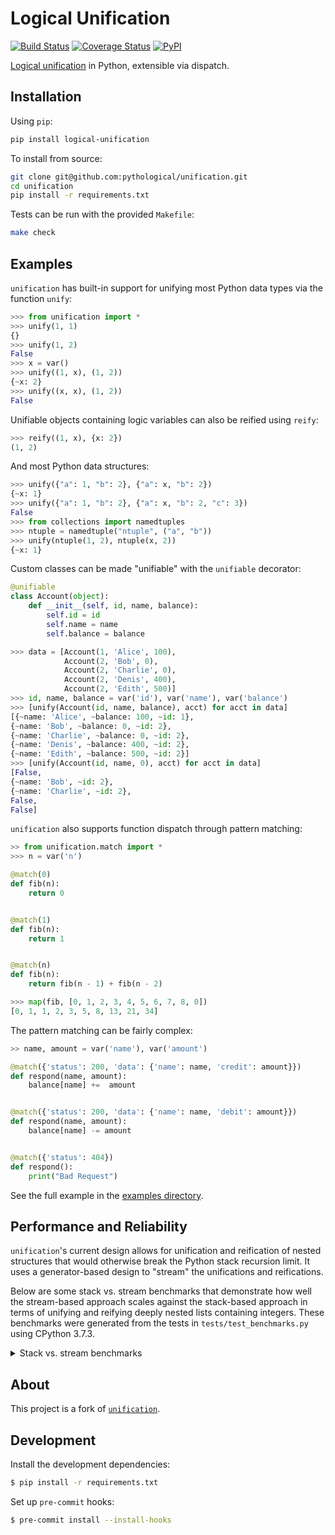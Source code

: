 # Logical Unification

[![Build Status](https://travis-ci.org/pythological/unification.svg?branch=main)](https://travis-ci.org/pythological/unification) [![Coverage Status](https://coveralls.io/repos/github/pythological/unification/badge.svg?branch=main)](https://coveralls.io/github/pythological/unification?branch=main) [![PyPI](https://img.shields.io/pypi/v/logical-unification)](https://pypi.org/project/logical-unification/)

[Logical unification](https://en.wikipedia.org/wiki/Unification_(computer_science)) in Python, extensible via dispatch.

## Installation

Using `pip`:
```bash
pip install logical-unification
```

To install from source:
```bash
git clone git@github.com:pythological/unification.git
cd unification
pip install -r requirements.txt
```

Tests can be run with the provided `Makefile`:
```bash
make check
```

## Examples

`unification` has built-in support for unifying most Python data types via the function `unify`:

```python
>>> from unification import *
>>> unify(1, 1)
{}
>>> unify(1, 2)
False
>>> x = var()
>>> unify((1, x), (1, 2))
{~x: 2}
>>> unify((x, x), (1, 2))
False
```

Unifiable objects containing logic variables can also be reified using `reify`:

```python
>>> reify((1, x), {x: 2})
(1, 2)
```

And most Python data structures:

``` python
>>> unify({"a": 1, "b": 2}, {"a": x, "b": 2})
{~x: 1}
>>> unify({"a": 1, "b": 2}, {"a": x, "b": 2, "c": 3})
False
>>> from collections import namedtuples
>>> ntuple = namedtuple("ntuple", ("a", "b"))
>>> unify(ntuple(1, 2), ntuple(x, 2))
{~x: 1}
```

Custom classes can be made "unifiable" with the `unifiable` decorator:

```python
@unifiable
class Account(object):
    def __init__(self, id, name, balance):
        self.id = id
        self.name = name
        self.balance = balance

>>> data = [Account(1, 'Alice', 100),
            Account(2, 'Bob', 0),
            Account(2, 'Charlie', 0),
            Account(2, 'Denis', 400),
            Account(2, 'Edith', 500)]
>>> id, name, balance = var('id'), var('name'), var('balance')
>>> [unify(Account(id, name, balance), acct) for acct in data]
[{~name: 'Alice', ~balance: 100, ~id: 1},
{~name: 'Bob', ~balance: 0, ~id: 2},
{~name: 'Charlie', ~balance: 0, ~id: 2},
{~name: 'Denis', ~balance: 400, ~id: 2},
{~name: 'Edith', ~balance: 500, ~id: 2}]
>>> [unify(Account(id, name, 0), acct) for acct in data]
[False,
{~name: 'Bob', ~id: 2},
{~name: 'Charlie', ~id: 2},
False,
False]
```

`unification` also supports function dispatch through pattern matching:

```python
>> from unification.match import *
>>> n = var('n')

@match(0)
def fib(n):
    return 0


@match(1)
def fib(n):
    return 1


@match(n)
def fib(n):
    return fib(n - 1) + fib(n - 2)

>>> map(fib, [0, 1, 2, 3, 4, 5, 6, 7, 8, 0])
[0, 1, 1, 2, 3, 5, 8, 13, 21, 34]
```

The pattern matching can be fairly complex:

```python
>> name, amount = var('name'), var('amount')

@match({'status': 200, 'data': {'name': name, 'credit': amount}})
def respond(name, amount):
    balance[name] +=  amount


@match({'status': 200, 'data': {'name': name, 'debit': amount}})
def respond(name, amount):
    balance[name] -= amount


@match({'status': 404})
def respond():
    print("Bad Request")

```

See the full example in the [examples directory](https://github.com/pythological/unification#examples).


## Performance and Reliability

`unification`'s current design allows for unification and reification of nested structures that would otherwise break the Python stack recursion limit.  It uses a generator-based design to "stream" the unifications and reifications.

Below are some stack vs. stream benchmarks that demonstrate how well the stream-based approach scales against the stack-based approach in terms of unifying and reifying deeply nested lists containing integers.  These benchmarks were generated from the tests in `tests/test_benchmarks.py` using CPython 3.7.3.

<details><summary>Stack vs. stream benchmarks</summary>
<p>

```python
-------------------------------------------------------------------------------- benchmark 'reify_chain size=10': 2 tests -------------------------------------------------------------------------------
Name (time in us)                   Min                 Max               Mean            StdDev             Median               IQR                Outliers  OPS (Kops/s)            Rounds  Iterations
---------------------------------------------------------------------------------------------------------------------------------------------------------------------------------------------------------
test_reify_chain_stack[10]      41.0790 (1.0)      545.1940 (3.20)     52.9087 (1.07)     9.7964 (1.04)     50.8650 (1.08)     6.4301 (8.37)      11815;10849       18.9005 (0.93)     260164           1
test_reify_chain_stream[10]     42.4410 (1.03)     170.5540 (1.0)      49.3080 (1.0)      9.3993 (1.0)      47.2400 (1.0)      0.7680 (1.0)      14962;102731       20.2807 (1.0)      278113           1
---------------------------------------------------------------------------------------------------------------------------------------------------------------------------------------------------------

------------------------------------------ benchmark 'reify_chain size=1000': 1 tests -----------------------------------------
Name (time in ms)                          Min      Max     Mean  StdDev  Median     IQR  Outliers      OPS  Rounds  Iterations
-------------------------------------------------------------------------------------------------------------------------------
test_reify_chain_stream_large[1000]     7.7722  28.2579  10.0723  2.5087  9.4899  0.3106    70;155  99.2820    1528           1
-------------------------------------------------------------------------------------------------------------------------------

------------------------------------------------------------------------- benchmark 'reify_chain size=300': 2 tests --------------------------------------------------------------------------
Name (time in ms)                   Min                Max              Mean            StdDev            Median               IQR            Outliers       OPS            Rounds  Iterations
----------------------------------------------------------------------------------------------------------------------------------------------------------------------------------------------
test_reify_chain_stack[300]      1.5183 (1.0)      22.1821 (1.19)     1.9826 (1.0)      1.5511 (1.16)     1.7410 (1.0)      0.0801 (1.0)       144;684  504.3878 (1.0)        7201           1
test_reify_chain_stream[300]     1.7059 (1.12)     18.6020 (1.0)      2.1237 (1.07)     1.3389 (1.0)      1.9260 (1.11)     0.1020 (1.27)      118;585  470.8745 (0.93)       6416           1
----------------------------------------------------------------------------------------------------------------------------------------------------------------------------------------------

--------------------------------------------------------------------------------- benchmark 'reify_chain size=35': 2 tests --------------------------------------------------------------------------------
Name (time in us)                    Min                 Max                Mean             StdDev              Median                IQR             Outliers  OPS (Kops/s)            Rounds  Iterations
-----------------------------------------------------------------------------------------------------------------------------------------------------------------------------------------------------------
test_reify_chain_stream[35]     129.2780 (1.0)      868.1510 (1.02)     190.0433 (1.11)     36.2784 (1.41)     179.5690 (1.08)     21.5360 (2.30)     1535;1455        5.2620 (0.90)      26072           1
test_reify_chain_stack[35]      150.7850 (1.17)     853.7920 (1.0)      170.5166 (1.0)      25.7944 (1.0)      165.8500 (1.0)       9.3530 (1.0)      3724;5480        5.8645 (1.0)       81286           1
-----------------------------------------------------------------------------------------------------------------------------------------------------------------------------------------------------------

------------------------------------------- benchmark 'reify_chain size=5000': 1 tests ------------------------------------------
Name (time in ms)                           Min      Max     Mean  StdDev   Median     IQR  Outliers      OPS  Rounds  Iterations
---------------------------------------------------------------------------------------------------------------------------------
test_reify_chain_stream_large[5000]     46.9073  86.9737  52.9724  6.6919  49.6787  3.9609     68;68  18.8778     292           1
---------------------------------------------------------------------------------------------------------------------------------

------------------------------------------------------------------------------- benchmark 'unify_chain size=10': 2 tests -------------------------------------------------------------------------------
Name (time in us)                   Min                 Max                Mean             StdDev              Median               IQR            Outliers  OPS (Kops/s)            Rounds  Iterations
--------------------------------------------------------------------------------------------------------------------------------------------------------------------------------------------------------
test_unify_chain_stream[10]     77.6280 (1.0)      307.9130 (1.0)       86.7625 (1.0)      17.5355 (1.20)      82.7525 (1.0)      1.7290 (1.0)      809;1736       11.5257 (1.0)       15524           1
test_unify_chain_stack[10]      92.9890 (1.20)     309.8770 (1.01)     104.2017 (1.20)     14.6694 (1.0)      101.0160 (1.22)     4.2368 (2.45)    3657;6651        9.5968 (0.83)      73379           1
--------------------------------------------------------------------------------------------------------------------------------------------------------------------------------------------------------

------------------------------------------- benchmark 'unify_chain size=1000': 1 tests ------------------------------------------
Name (time in ms)                           Min      Max     Mean  StdDev   Median     IQR  Outliers      OPS  Rounds  Iterations
---------------------------------------------------------------------------------------------------------------------------------
test_unify_chain_stream_large[1000]     27.3518  65.5924  31.1374  4.2563  29.5148  3.5286     38;35  32.1158     496           1
---------------------------------------------------------------------------------------------------------------------------------

------------------------------------------------------------------------- benchmark 'unify_chain size=300': 2 tests --------------------------------------------------------------------------
Name (time in ms)                   Min                Max              Mean            StdDev            Median               IQR            Outliers       OPS            Rounds  Iterations
----------------------------------------------------------------------------------------------------------------------------------------------------------------------------------------------
test_unify_chain_stream[300]     3.6957 (1.0)      13.1876 (1.0)      4.4439 (1.0)      1.0719 (1.42)     4.2080 (1.0)      0.2410 (1.67)        51;95  225.0298 (1.0)        1114           1
test_unify_chain_stack[300]      4.2952 (1.16)     13.4294 (1.02)     4.7732 (1.07)     0.7555 (1.0)      4.6623 (1.11)     0.1446 (1.0)        36;136  209.5024 (0.93)       2911           1
----------------------------------------------------------------------------------------------------------------------------------------------------------------------------------------------

--------------------------------------------------------------------------------- benchmark 'unify_chain size=35': 2 tests ---------------------------------------------------------------------------------
Name (time in us)                    Min                   Max                Mean             StdDev              Median                IQR            Outliers  OPS (Kops/s)            Rounds  Iterations
------------------------------------------------------------------------------------------------------------------------------------------------------------------------------------------------------------
test_unify_chain_stream[35]     285.6880 (1.0)        934.9690 (1.0)      324.5402 (1.0)      40.8338 (1.0)      319.8520 (1.0)      20.4375 (1.0)      962;1159        3.0813 (1.0)       24331           1
test_unify_chain_stack[35]      345.2770 (1.21)     1,088.3650 (1.16)     407.9067 (1.26)     52.2263 (1.28)     396.6640 (1.24)     20.6560 (1.01)    2054;3027        2.4515 (0.80)      37594           1
------------------------------------------------------------------------------------------------------------------------------------------------------------------------------------------------------------

--------------------------------------------- benchmark 'unify_chain size=5000': 1 tests ---------------------------------------------
Name (time in ms)                            Min       Max      Mean   StdDev    Median      IQR  Outliers     OPS  Rounds  Iterations
--------------------------------------------------------------------------------------------------------------------------------------
test_unify_chain_stream_large[5000]     555.2733  754.9897  605.4949  50.6124  591.1251  61.4030       2;2  1.6515      26           1
--------------------------------------------------------------------------------------------------------------------------------------

Legend:
  Outliers: 1 Standard Deviation from Mean; 1.5 IQR (InterQuartile Range) from 1st Quartile and 3rd Quartile.
  OPS: Operations Per Second, computed as 1 / Mean
```

</p>
</details>

## About

This project is a fork of [`unification`](https://github.com/mrocklin/unification/).

## Development

Install the development dependencies:

```bash
$ pip install -r requirements.txt
```

Set up `pre-commit` hooks:

```bash
$ pre-commit install --install-hooks
```
